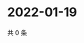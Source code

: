 # 2022-01-19

共 0 条

<!-- BEGIN WEIBO -->
<!-- 最后更新时间 Wed Jan 19 2022 07:12:43 GMT+0800 (China Standard Time) -->

<!-- END WEIBO -->
